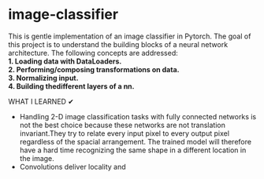 # image-classifier
This is gentle implementation of an image classifier in Pytorch. The goal of this project is to understand the building blocks of a neural network architecture.
The following concepts are addressed:
<br>
<strong>1. Loading data with DataLoaders.
<br>
2. Performing/composing transformations on data.
<br>
3. Normalizing input.
<br>
4. Building thedifferent layers of a nn.
  </strong>
  
 WHAT I LEARNED  ✔
  - Handling 2-D image classification tasks with fully connected networks is not the best choice because these networks are not translation invariant.They try to relate every input pixel to every output pixel regardless of the spacial arrangement. The trained model will therefore have a hard time recognizing the same shape in a different location in the image.
  - Convolutions deliver locality and

